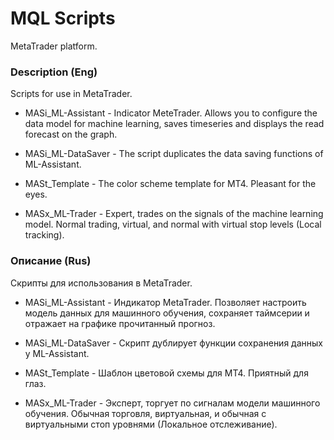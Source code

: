 # MQL Scripts

MetaTrader platform.

### Description (Eng)

Scripts for use in MetaTrader.

- MASi_ML-Assistant - Indicator MeteTrader. Allows you to configure the data model for machine learning, saves timeseries and displays the read forecast on the graph.

- MASi_ML-DataSaver - The script duplicates the data saving functions of ML-Assistant.

- MASt_Template - The color scheme template for MT4. Pleasant for the eyes.

- MASx_ML-Trader - Expert, trades on the signals of the machine learning model. Normal trading, virtual, and normal with virtual stop levels (Local tracking).


### Описание (Rus)

Скрипты для использования в MetaTrader.

- MASi_ML-Assistant - Индикатор MetaTrader. Позволяет настроить модель данных для машинного обучения, сохраняет таймсерии и отражает на графике прочитанный прогноз.

- MASi_ML-DataSaver - Скрипт дублирует функции сохранения данных у ML-Assistant.

- MASt_Template - Шаблон цветовой схемы для MT4. Приятный для глаз.

- MASx_ML-Trader - Эксперт, торгует по сигналам модели машинного обучения. Обычная торговля, виртуальная, и обычная с виртуальными стоп уровнями (Локальное отслеживание).
